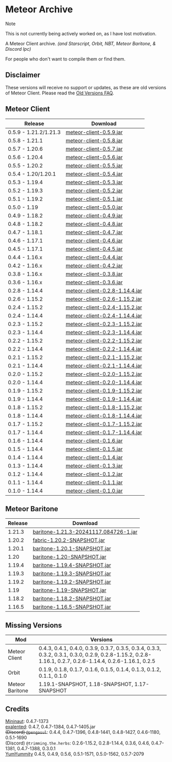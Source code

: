 # Meteor Archive

> [!NOTE]
> This is not currently being actively worked on, as I have lost motivation.

A Meteor Client archive. *(and Starscript, Orbit, NBT, Meteor Baritone, & Discord Ipc)*

For people who don't want to compile them or find them.

## Disclaimer

These versions will receive no support or updates, as these are old versions of Meteor Client. Please read the [Old Versions FAQ](https://meteorclient.com/faq/old-versions).

## Meteor Client

| Release             | Download                                                                                                                                   |
|---------------------|--------------------------------------------------------------------------------------------------------------------------------------------|
| 0.5.9 - 1.21.2/1.21.3 | [meteor-client-0.5.9.jar](https://github.com/ManInMyVan/meteor-archive/raw/main/files/meteor-client/meteor-client-0.5.9.jar)               |
| 0.5.8 - 1.21.1      | [meteor-client-0.5.8.jar](https://github.com/ManInMyVan/meteor-archive/raw/main/files/meteor-client/meteor-client-0.5.8.jar)               |
| 0.5.7 - 1.20.6      | [meteor-client-0.5.7.jar](https://github.com/ManInMyVan/meteor-archive/raw/main/files/meteor-client/meteor-client-0.5.7.jar)               |
| 0.5.6 - 1.20.4      | [meteor-client-0.5.6.jar](https://github.com/ManInMyVan/meteor-archive/raw/main/files/meteor-client/meteor-client-0.5.6.jar)               |
| 0.5.5 - 1.20.2      | [meteor-client-0.5.5.jar](https://github.com/ManInMyVan/meteor-archive/raw/main/files/meteor-client/meteor-client-0.5.5.jar)               |
| 0.5.4 - 1.20/1.20.1 | [meteor-client-0.5.4.jar](https://github.com/ManInMyVan/meteor-archive/raw/main/files/meteor-client/meteor-client-0.5.4.jar)               |
| 0.5.3 - 1.19.4      | [meteor-client-0.5.3.jar](https://github.com/ManInMyVan/meteor-archive/raw/main/files/meteor-client/meteor-client-0.5.3.jar)               |
| 0.5.2 - 1.19.3      | [meteor-client-0.5.2.jar](https://github.com/ManInMyVan/meteor-archive/raw/main/files/meteor-client/meteor-client-0.5.2.jar)               |
| 0.5.1 - 1.19.2      | [meteor-client-0.5.1.jar](https://github.com/ManInMyVan/meteor-archive/raw/main/files/meteor-client/meteor-client-0.5.1.jar)               |
| 0.5.0 - 1.19        | [meteor-client-0.5.0.jar](https://github.com/ManInMyVan/meteor-archive/raw/main/files/meteor-client/meteor-client-0.5.0.jar)               |
| 0.4.9 - 1.18.2      | [meteor-client-0.4.9.jar](https://github.com/ManInMyVan/meteor-archive/raw/main/files/meteor-client/meteor-client-0.4.9.jar)               |
| 0.4.8 - 1.18.2      | [meteor-client-0.4.8.jar](https://github.com/ManInMyVan/meteor-archive/raw/main/files/meteor-client/meteor-client-0.4.8.jar)               |
| 0.4.7 - 1.18.1      | [meteor-client-0.4.7.jar](https://github.com/ManInMyVan/meteor-archive/raw/main/files/meteor-client/meteor-client-0.4.7.jar)               |
| 0.4.6 - 1.17.1      | [meteor-client-0.4.6.jar](https://github.com/ManInMyVan/meteor-archive/raw/main/files/meteor-client/meteor-client-0.4.6.jar)               |
| 0.4.5 - 1.17.1      | [meteor-client-0.4.5.jar](https://github.com/ManInMyVan/meteor-archive/raw/main/files/meteor-client/meteor-client-0.4.5.jar)               |
| 0.4.4 - 1.16.x      | [meteor-client-0.4.4.jar](https://github.com/ManInMyVan/meteor-archive/raw/main/files/meteor-client/meteor-client-0.4.4.jar)               |
| 0.4.2 - 1.16.x      | [meteor-client-0.4.2.jar](https://github.com/ManInMyVan/meteor-archive/raw/main/files/meteor-client/meteor-client-0.4.2.jar)               |
| 0.3.8 - 1.16.x      | [meteor-client-0.3.8.jar](https://github.com/ManInMyVan/meteor-archive/raw/main/files/meteor-client/meteor-client-0.3.8.jar)               |
| 0.3.6 - 1.16.x      | [meteor-client-0.3.6.jar](https://github.com/ManInMyVan/meteor-archive/raw/main/files/meteor-client/meteor-client-0.3.6.jar)               |
| 0.2.8 - 1.14.4      | [meteor-client-0.2.8-1.14.4.jar](https://github.com/ManInMyVan/meteor-archive/raw/main/files/meteor-client/meteor-client-0.2.8-1.14.4.jar) |
| 0.2.6 - 1.15.2      | [meteor-client-0.2.6-1.15.2.jar](https://github.com/ManInMyVan/meteor-archive/raw/main/files/meteor-client/meteor-client-0.2.6-1.15.2.jar) |
| 0.2.4 - 1.15.2      | [meteor-client-0.2.4-1.15.2.jar](https://github.com/ManInMyVan/meteor-archive/raw/main/files/meteor-client/meteor-client-0.2.4-1.15.2.jar) |
| 0.2.4 - 1.14.4      | [meteor-client-0.2.4-1.14.4.jar](https://github.com/ManInMyVan/meteor-archive/raw/main/files/meteor-client/meteor-client-0.2.4-1.14.4.jar) |
| 0.2.3 - 1.15.2      | [meteor-client-0.2.3-1.15.2.jar](https://github.com/ManInMyVan/meteor-archive/raw/main/files/meteor-client/meteor-client-0.2.3-1.15.2.jar) |
| 0.2.3 - 1.14.4      | [meteor-client-0.2.3-1.14.4.jar](https://github.com/ManInMyVan/meteor-archive/raw/main/files/meteor-client/meteor-client-0.2.3-1.14.4.jar) |
| 0.2.2 - 1.15.2      | [meteor-client-0.2.2-1.15.2.jar](https://github.com/ManInMyVan/meteor-archive/raw/main/files/meteor-client/meteor-client-0.2.2-1.15.2.jar) |
| 0.2.2 - 1.14.4      | [meteor-client-0.2.2-1.14.4.jar](https://github.com/ManInMyVan/meteor-archive/raw/main/files/meteor-client/meteor-client-0.2.2-1.14.4.jar) |
| 0.2.1 - 1.15.2      | [meteor-client-0.2.1-1.15.2.jar](https://github.com/ManInMyVan/meteor-archive/raw/main/files/meteor-client/meteor-client-0.2.1-1.15.2.jar) |
| 0.2.1 - 1.14.4      | [meteor-client-0.2.1-1.14.4.jar](https://github.com/ManInMyVan/meteor-archive/raw/main/files/meteor-client/meteor-client-0.2.1-1.14.4.jar) |
| 0.2.0 - 1.15.2      | [meteor-client-0.2.0-1.15.2.jar](https://github.com/ManInMyVan/meteor-archive/raw/main/files/meteor-client/meteor-client-0.2.0-1.15.2.jar) |
| 0.2.0 - 1.14.4      | [meteor-client-0.2.0-1.14.4.jar](https://github.com/ManInMyVan/meteor-archive/raw/main/files/meteor-client/meteor-client-0.2.0-1.14.4.jar) |
| 0.1.9 - 1.15.2      | [meteor-client-0.1.9-1.15.2.jar](https://github.com/ManInMyVan/meteor-archive/raw/main/files/meteor-client/meteor-client-0.1.9-1.15.2.jar) |
| 0.1.9 - 1.14.4      | [meteor-client-0.1.9-1.14.4.jar](https://github.com/ManInMyVan/meteor-archive/raw/main/files/meteor-client/meteor-client-0.1.9-1.14.4.jar) |
| 0.1.8 - 1.15.2      | [meteor-client-0.1.8-1.15.2.jar](https://github.com/ManInMyVan/meteor-archive/raw/main/files/meteor-client/meteor-client-0.1.8-1.15.2.jar) |
| 0.1.8 - 1.14.4      | [meteor-client-0.1.8-1.14.4.jar](https://github.com/ManInMyVan/meteor-archive/raw/main/files/meteor-client/meteor-client-0.1.8-1.14.4.jar) |
| 0.1.7 - 1.15.2      | [meteor-client-0.1.7-1.15.2.jar](https://github.com/ManInMyVan/meteor-archive/raw/main/files/meteor-client/meteor-client-0.1.7-1.15.2.jar) |
| 0.1.7 - 1.14.4      | [meteor-client-0.1.7-1.14.4.jar](https://github.com/ManInMyVan/meteor-archive/raw/main/files/meteor-client/meteor-client-0.1.7-1.14.4.jar) |
| 0.1.6 - 1.14.4      | [meteor-client-0.1.6.jar](https://github.com/ManInMyVan/meteor-archive/raw/main/files/meteor-client/meteor-client-0.1.6.jar)               |
| 0.1.5 - 1.14.4      | [meteor-client-0.1.5.jar](https://github.com/ManInMyVan/meteor-archive/raw/main/files/meteor-client/meteor-client-0.1.5.jar)               |
| 0.1.4 - 1.14.4      | [meteor-client-0.1.4.jar](https://github.com/ManInMyVan/meteor-archive/raw/main/files/meteor-client/meteor-client-0.1.4.jar)               |
| 0.1.3 - 1.14.4      | [meteor-client-0.1.3.jar](https://github.com/ManInMyVan/meteor-archive/raw/main/files/meteor-client/meteor-client-0.1.3.jar)               |
| 0.1.2 - 1.14.4      | [meteor-client-0.1.2.jar](https://github.com/ManInMyVan/meteor-archive/raw/main/files/meteor-client/meteor-client-0.1.2.jar)               |
| 0.1.1 - 1.14.4      | [meteor-client-0.1.1.jar](https://github.com/ManInMyVan/meteor-archive/raw/main/files/meteor-client/meteor-client-0.1.1.jar)               |
| 0.1.0 - 1.14.4      | [meteor-client-0.1.0.jar](https://github.com/ManInMyVan/meteor-archive/raw/main/files/meteor-client/meteor-client-0.1.0.jar)               |

## Meteor Baritone

| Release | Download                                                                                                                          |
|---------|-----------------------------------------------------------------------------------------------------------------------------------|
| 1.21.3  | [baritone-1.21.3-20241117.084726-1.jar](https://github.com/ManInMyVan/meteor-archive/raw/main/files/baritone/baritone-1.21.3-20241117.084726-1.jar)     |
| 1.20.2  | [fabric-1.20.2-SNAPSHOT.jar](https://github.com/ManInMyVan/meteor-archive/raw/main/files/baritone/fabric-1.20.2-SNAPSHOT.jar)     |
| 1.20.1  | [baritone-1.20.1-SNAPSHOT.jar](https://github.com/ManInMyVan/meteor-archive/raw/main/files/baritone/baritone-1.20.1-SNAPSHOT.jar) |
| 1.20    | [baritone-1.20-SNAPSHOT.jar](https://github.com/ManInMyVan/meteor-archive/raw/main/files/baritone/baritone-1.20-SNAPSHOT.jar)     |
| 1.19.4  | [baritone-1.19.4-SNAPSHOT.jar](https://github.com/ManInMyVan/meteor-archive/raw/main/files/baritone/baritone-1.19.4-SNAPSHOT.jar) |
| 1.19.3  | [baritone-1.19.3-SNAPSHOT.jar](https://github.com/ManInMyVan/meteor-archive/raw/main/files/baritone/baritone-1.19.3-SNAPSHOT.jar) |
| 1.19.2  | [baritone-1.19.2-SNAPSHOT.jar](https://github.com/ManInMyVan/meteor-archive/raw/main/files/baritone/baritone-1.19.2-SNAPSHOT.jar) |
| 1.19    | [baritone-1.19-SNAPSHOT.jar](https://github.com/ManInMyVan/meteor-archive/raw/main/files/baritone/baritone-1.19-SNAPSHOT.jar)     |
| 1.18.2  | [baritone-1.18.2-SNAPSHOT.jar](https://github.com/ManInMyVan/meteor-archive/raw/main/files/baritone/baritone-1.18.2-SNAPSHOT.jar) |
| 1.16.5  | [baritone-1.16.5-SNAPSHOT.jar](https://github.com/ManInMyVan/meteor-archive/raw/main/files/baritone/baritone-1.16.5-SNAPSHOT.jar) |

## Missing Versions

| Mod             | Versions                                                                                                                                                        |
|-----------------|-----------------------------------------------------------------------------------------------------------------------------------------------------------------|
| Meteor Client   | 0.4.3, 0.4.1, 0.4.0, 0.3.9, 0.3.7, 0.3.5, 0.3.4, 0.3.3, 0.3.2, 0.3.1, 0.3.0, 0.2.9, 0.2.8-1.15.2, 0.2.8-1.16.1, 0.2.7, 0.2.6-1.14.4, 0.2.6-1.16.1, 0.2.5 |
| Orbit           | 0.1.9, 0.1.8, 0.1.7, 0.1.6, 0.1.5, 0.1.4, 0.1.3, 0.1.2, 0.1.1, 0.1.0                                                                                            |
| Meteor Baritone | 1.19.1-SNAPSHOT, 1.18-SNAPSHOT, 1.17-SNAPSHOT                                                                                                                   |

## Credits

[Mininaut](https://github.com/Mininaut): 0.4.7-1373\
[exalented](https://github.com/exalented): 0.4.7, 0.4.7-1384, 0.4.7-1405.jar\
~~(Discord) `@pengasul`~~: 0.4.4, 0.4.7-1396, 0.4.8-1441, 0.4.8-1427, 0.4.6-1180, 0.5.1-1690\
(Discord) `@trimming.the.herbs`: 0.2.6-1.15.2, 0.2.8-1.14.4, 0.3.6, 0.4.6, 0.4.7-1381, 0.4.7-1388, 0.3.0.1\
[YumYummity](https://github.com/YumYummity) 0.4.5, 0.4.9, 0.5.6, 0.5.1-1571, 0.5.0-1562, 0.5.7-2079
